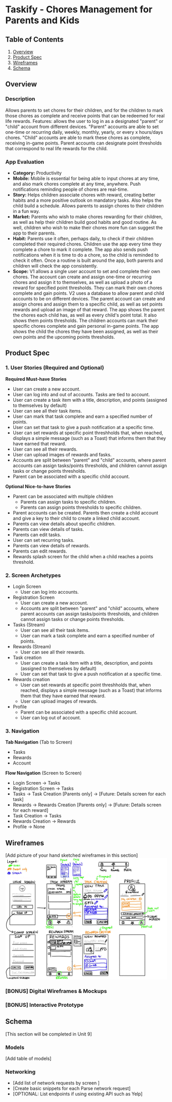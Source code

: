 # Taskify - Chores Management for Parents and Kids

## Table of Contents
1. [Overview](#Overview)
1. [Product Spec](#Product-Spec)
1. [Wireframes](#Wireframes)
2. [Schema](#Schema)

## Overview
### Description
Allows parents to set chores for their children, and for the children to mark those chores as complete and receive points that can be redeemed for real life rewards.
Features: allows the user to log in as a designated "parent" or "child" account from different devices. "Parent" accounts are able to set one-time or recurring daily, weekly, monthly, yearly, or every x hours/days chores. "Child" accounts are able to mark these chores as complete, receiving in-game points. Parent accounts can designate point thresholds that correspond to real life rewards for the child.

### App Evaluation
- **Category:** Productivity
- **Mobile:** Mobile is essential for being able to input chores at any time, and also mark chores complete at any time, anywhere. Push notifications reminding people of chores are real-time.
- **Story:** Helps children associate chores with reward, creating better habits and a more positive outlook on mandatory tasks. Also helps the child build a schedule. Allows parents to assign chores to their children in a fun way.
- **Market:** Parents who wish to make chores rewarding for their children, as well as help their children build good habits and good routine. As well, children who wish to make their chores more fun can suggest the app to their parents.
- **Habit:** Parents use it often, perhaps daily, to check if their children completed their required chores. Children use the app every time they complete a chore to mark it complete. The app also sends push notifications when it is time to do a chore, so the child is reminded to check it often. Once a routine is built around the app, both parents and children will check the app consistently.
- **Scope:** V1 allows a single user account to set and complete their own chores. The account can create and assign one-time or recurring chores and assign it to themselves, as well as upload a photo of a reward for specified point thresholds. They can mark their own chores complete and gain points. V2 uses a database to allow parent and child accounts to be on different devices. The parent account can create and assign chores and assign them to a specific child, as well as set points rewards and upload an image of that reward. The app shows the parent the chores each child has, as well as every child's point total. It also shows them points thresholds. The children accounts can mark their specific chores complete and gain personal in-game points. The app shows the child the chores they have been assigned, as well as their own points and the upcoming points thresholds.

## Product Spec

### 1. User Stories (Required and Optional)

**Required Must-have Stories**

* User can create a new account.
* User can log into and out of accounts. Tasks are tied to account.
* User can create a task item with a title, description, and points (assigned to themselves by default)
* User can see all their task items.
* User can mark that task complete and earn a specified number of points.
* User can set that task to give a push notification at a specific time.
* User can set rewards at specific point threshholds that, when reached, displays a simple message (such as a Toast) that informs them that they have earned that reward.
* User can see all their rewards.
* User can upload images of rewards and fasks.
* Accounts are split between "parent" and "child" accounts, where parent accounts can assign tasks/points thresholds, and children cannot assign tasks or change points thresholds.
* Parent can be associated with a specific child account.

**Optional Nice-to-have Stories**
* Parent can be associated with multiple children
   * Parents can assign tasks to specific children.
   * Parents can assign points thresholds to specific children.
* Parent accounts can be created. Parents then create a child account and give a key to their child to create a linked child account.
* Parents can view details about specific children.
* Parents can view details of tasks.
* Parents can edit tasks.
* User can set recurring tasks.
* Parents can view details of rewards.
* Parents can edit rewards.
* Rewards splash screen for the child when a child reaches a points threshold.

### 2. Screen Archetypes

* Login Screen
    * User can log into accounts.
* Registration Screen
    * User can create a new account.
    * Accounts are split between "parent" and "child" accounts, where parent accounts can assign tasks/points thresholds, and children cannot assign tasks or change points thresholds.
* Tasks (Stream)
    * User can see all their task items.
    * User can mark a task complete and earn a specified number of points.
* Rewards (Stream)
    * User can see all their rewards.
* Task creation
    * User can create a task item with a title, description, and points (assigned to themselves by default)
    * User can set that task to give a push notification at a specific time.
* Rewards creation
    * User can set rewards at specific point threshholds that, when reached, displays a simple message (such as a Toast) that informs them that they have earned that reward.
    * User can upload images of rewards.
* Profile
    * Parent can be associated with a specific child account.
    * User can log out of account.

### 3. Navigation

**Tab Navigation** (Tab to Screen)

* Tasks
* Rewards
* Account

**Flow Navigation** (Screen to Screen)

* Login Screen
    -> Tasks
* Registration Screen
    -> Tasks
* Tasks
    -> Task Creation [Parents only]
    -> [Future: Details screen for each task]
* Rewards
    -> Rewards Creation [Parents only]
    -> [Future: Details screen for each reward]
* Task Creation
    -> Tasks
* Rewards Creation
    -> Rewards
* Profile
    -> None


## Wireframes
[Add picture of your hand sketched wireframes in this section]
<img src="https://github.com/jiayuewu16/Taskify/blob/main/Wireframe.jpg" width=600>

### [BONUS] Digital Wireframes & Mockups

### [BONUS] Interactive Prototype

## Schema 
[This section will be completed in Unit 9]
### Models
[Add table of models]
### Networking
- [Add list of network requests by screen ]
- [Create basic snippets for each Parse network request]
- [OPTIONAL: List endpoints if using existing API such as Yelp]
